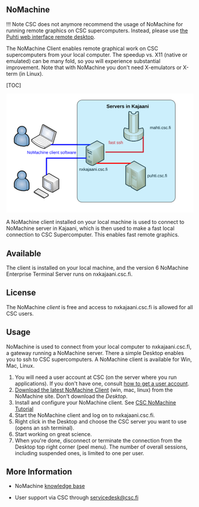 ## NoMachine

!!! Note
    CSC does not anymore recommend the usage of NoMachine for running remote graphics on CSC supercomputers. Instead, please use [the Puhti web interface remote desktop](../computing/webinterface/desktop.md).

The NoMachine Client enables remote graphical work on CSC supercomputers
from your local computer. The speedup vs.
X11 (native or emulated) can be many fold, so you will experience
substantial improvement. Note that with NoMachine you don't need
X-emulators or X-term (in Linux).

[TOC]

![NoMachine sketch - full description below image](../img/nomachine.svg "NoMachine sketch")

A NoMachine client installed on your local machine is used to connect to
NoMachine server in Kajaani, which is then used to make a fast local connection
to CSC Supercomputer. This enables fast remote graphics.

## Available

The client is installed on your local machine, and the version 6 NoMachine
Enterprise Terminal Server runs on nxkajaani.csc.fi.

## License

The NoMachine *client* is free and access to nxkajaani.csc.fi is
allowed for all CSC users. 

## Usage

NoMachine is used to connect from your local computer
to nxkajaani.csc.fi, a gateway running a NoMachine server. There a simple 
Desktop enables you to ssh to CSC supercomputers. A NoMachine client
is available for Win, Mac, Linux.


1.  You will need a user account at CSC (on the server where you run
    applications). If you don't have one, consult [how to get a user account](/accounts/how-to-create-new-user-account).
2.  [Download the latest NoMachine Client](https://www.nomachine.com/download-enterprise#NoMachine-Enterprise-Client) (win, mac, linux) from the
    NoMachine site. Don't download the _Desktop_.
3.  Install and configure your NoMachine client. See [CSC NoMachine Tutorial]
4.  Start the NoMachine client and log on to nxkajaani.csc.fi.
5.  Right click in the Desktop and choose the CSC server you want to use
    (opens an ssh terminal).
6.  Start working on great science.
7.  When you're done, disconnect or terminate the connection from the
    Desktop top right corner (peel menu). The number of overall sessions,
    including suspended ones, is limited to one per user.

## More Information

* NoMachine [knowledge base](https://www.nomachine.com/knowledge-base)
* User support via CSC through servicedesk@csc.fi

  [CSC NoMachine Tutorial]: /support/tutorials/nomachine-usage
